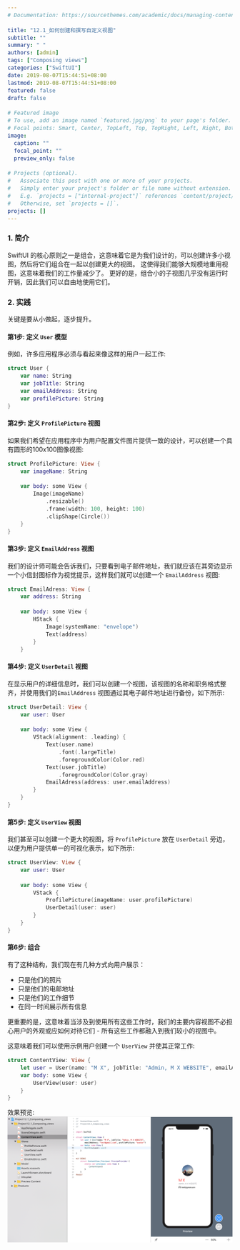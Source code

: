 ```yaml
---
# Documentation: https://sourcethemes.com/academic/docs/managing-content/

title: "12.1_如何创建和撰写自定义视图"
subtitle: ""
summary: " "
authors: [admin]
tags: ["Composing views"]
categories: ["SwiftUI"]
date: 2019-08-07T15:44:51+08:00
lastmod: 2019-08-07T15:44:51+08:00
featured: false
draft: false

# Featured image
# To use, add an image named `featured.jpg/png` to your page's folder.
# Focal points: Smart, Center, TopLeft, Top, TopRight, Left, Right, BottomLeft, Bottom, BottomRight.
image:
  caption: ""
  focal_point: ""
  preview_only: false

# Projects (optional).
#   Associate this post with one or more of your projects.
#   Simply enter your project's folder or file name without extension.
#   E.g. `projects = ["internal-project"]` references `content/project/deep-learning/index.md`.
#   Otherwise, set `projects = []`.
projects: []
---
```

<!-- more -->
### 1. 简介
SwiftUI 的核心原则之一是组合，这意味着它是为我们设计的，可以创建许多小视图，然后将它们组合在一起以创建更大的视图。 这使得我们能够大规模地重用视图，这意味着我们的工作量减少了。 更好的是，组合小的子视图几乎没有运行时开销，因此我们可以自由地使用它们。

### 2. 实践
关键是要从小做起，逐步提升。 
#### 第1步: 定义 `User` 模型
例如，许多应用程序必须与看起来像这样的用户一起工作:
```swift
struct User {
    var name: String
    var jobTitle: String
    var emailAddress: String
    var profilePicture: String
}
```
#### 第2步: 定义 `ProfilePicture` 视图
如果我们希望在应用程序中为用户配置文件图片提供一致的设计，可以创建一个具有圆形的100x100图像视图:
```swift
struct ProfilePicture: View {
    var imageName: String

    var body: some View {
        Image(imageName)
            .resizable()
            .frame(width: 100, height: 100)
            .clipShape(Circle())
    }
}
```
#### 第3步: 定义 `EmailAddress` 视图
我们的设计师可能会告诉我们，只要看到电子邮件地址，我们就应该在其旁边显示一个小信封图标作为视觉提示，这样我们就可以创建一个 `EmailAddress` 视图:
```swift
struct EmailAdress: View {
    var address: String
    
    var body: some View {
        HStack {
            Image(systemName: "envelope")
            Text(address)
        }
    }
```
#### 第4步: 定义 `UserDetail` 视图
在显示用户的详细信息时，我们可以创建一个视图，该视图的名称和职务格式整齐，并使用我们的`EmailAddress` 视图通过其电子邮件地址进行备份，如下所示:
```swift
struct UserDetail: View {
    var user: User

    var body: some View {
        VStack(alignment: .leading) {
            Text(user.name)
                .font(.largeTitle)
                .foregroundColor(Color.red)
            Text(user.jobTitle)
                .foregroundColor(Color.gray)
            EmailAdress(address: user.emailAddress)
        }
    }
}
```

#### 第5步: 定义 `UserView` 视图
我们甚至可以创建一个更大的视图，将 `ProfilePicture` 放在 `UserDetail` 旁边，以便为用户提供单一的可视化表示，如下所示:
```swift
struct UserView: View {
    var user: User
    
    var body: some View {
        VStack {
            ProfilePicture(imageName: user.profilePicture)
            UserDetail(user: user)
        }
    }
}
```

#### 第6步: 组合
有了这种结构，我们现在有几种方式向用户展示：

* 只是他们的照片
* 只是他们的电邮地址
* 只是他们的工作细节
* 在同一时间展示所有信息

更重要的是，这意味着当涉及到使用所有这些工作时，我们的主要内容视图不必担心用户的外观或应如何对待它们 - 所有这些工作都融入到我们较小的视图中。

这意味着我们可以使用示例用户创建一个 `UserView` 并使其正常工作:
```swift
struct ContentView: View {
    let user = User(name: "M X", jobTitle: "Admin, M X WEBSITE", emailAddress: "test@gmail.com", profilePicture: "avatar")
    var body: some View {
        UserView(user: user)
    }
}
```
效果预览:
![12.1_composing_views](img/12.1_composing_views.png "Composing views")